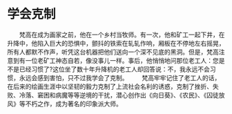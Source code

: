 # 学会克制
　　梵高在成为画家之前，他在一个乡村当牧师。有一次，他和矿工一起下井，在升降中，他陷入巨大的恐惧中，颤抖的铁索在轧轧作响，厢板在不停地左右摇晃，所有人都默不作声，听凭这台机器把他们送向一个深不见底的黑洞。但是，梵高注意到有一位老矿工神态自若，像没事儿一样。事后，他悄悄地问那位老工人：您是不是已经习惯了?这位坐了数十年升降机的老工人却回答说：不，我永远不会习惯，永远会感到害怕，只不过我学会了克制。 
　　梵高牢牢记住了老工人的话，在后来的绘画生涯中以坚韧的毅力克制了上流社会名利的诱惑，克制了挫折、失败、冷落、窘困和病魔等等逆境的干扰，潜心创作出《向日葵》、《农民》、《囚徒放风》等不朽之作，成为著名的印象派大师。
 